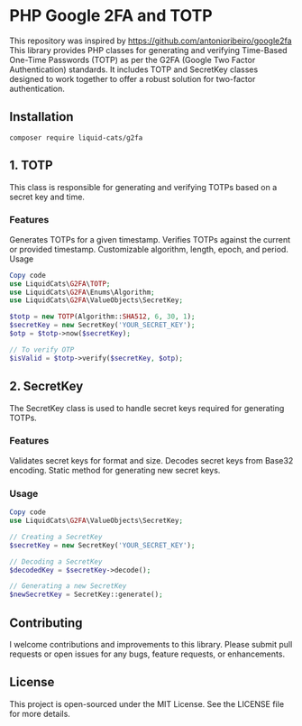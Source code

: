 # PHP Google 2FA and TOTP

This repository was inspired by https://github.com/antonioribeiro/google2fa
This library provides PHP classes for generating and verifying Time-Based One-Time Passwords (TOTP) as per the G2FA (Google Two Factor Authentication) standards. It includes TOTP and SecretKey classes designed to work together to offer a robust solution for two-factor authentication.

## Installation

```shell
composer require liquid-cats/g2fa 
```

## 1. TOTP
This class is responsible for generating and verifying TOTPs based on a secret key and time.

### Features

Generates TOTPs for a given timestamp.
Verifies TOTPs against the current or provided timestamp.
Customizable algorithm, length, epoch, and period.
Usage

```php
Copy code
use LiquidCats\G2FA\TOTP;
use LiquidCats\G2FA\Enums\Algorithm;
use LiquidCats\G2FA\ValueObjects\SecretKey;

$totp = new TOTP(Algorithm::SHA512, 6, 30, 1);
$secretKey = new SecretKey('YOUR_SECRET_KEY');
$otp = $totp->now($secretKey);

// To verify OTP
$isValid = $totp->verify($secretKey, $otp);
```

## 2. SecretKey

The SecretKey class is used to handle secret keys required for generating TOTPs.

### Features

Validates secret keys for format and size.
Decodes secret keys from Base32 encoding.
Static method for generating new secret keys.

### Usage

```php
Copy code
use LiquidCats\G2FA\ValueObjects\SecretKey;

// Creating a SecretKey
$secretKey = new SecretKey('YOUR_SECRET_KEY');

// Decoding a SecretKey
$decodedKey = $secretKey->decode();

// Generating a new SecretKey
$newSecretKey = SecretKey::generate();
```

## Contributing

I welcome contributions and improvements to this library. Please submit pull requests or open issues for any bugs, feature requests, or enhancements.

## License

This project is open-sourced under the MIT License. See the LICENSE file for more details.